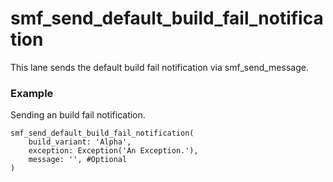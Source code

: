 # smf_send_default_build_fail_notification

This lane sends the default build fail notification via smf_send_message.

### Example
Sending an build fail notification.
```
smf_send_default_build_fail_notification(
    build_variant: 'Alpha',
    exception: Exception('An Exception.'),
    message: '', #Optional
)
```

